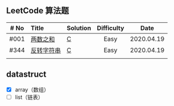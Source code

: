 ## LeetCode 算法题

| # No | Title                                                        | Solution                                                     | Difficulty |    Date    |
| :--: | :----------------------------------------------------------- | :----------------------------------------------------------- | :--------: | :--------: |
| #001 | [两数之和](https://leetcode-cn.com/problems/two-sum/)        | [C](https://github.com/liwei0526vip/datastruct/leetcode/c/twoSum.c) |    Easy    | 2020.04.19 |
| #344 | [反转字符串](https://leetcode-cn.com/problems/reverse-string/) | [C](https://github.com/liwei0526vip/datastruct/tree/master/leetcode/c/reverseString.c) |    Easy    | 2020.04.19 |
|      |                                                              |                                                              |            |            |




## datastruct

* [x] array（数组）
* [ ] list（链表） 
